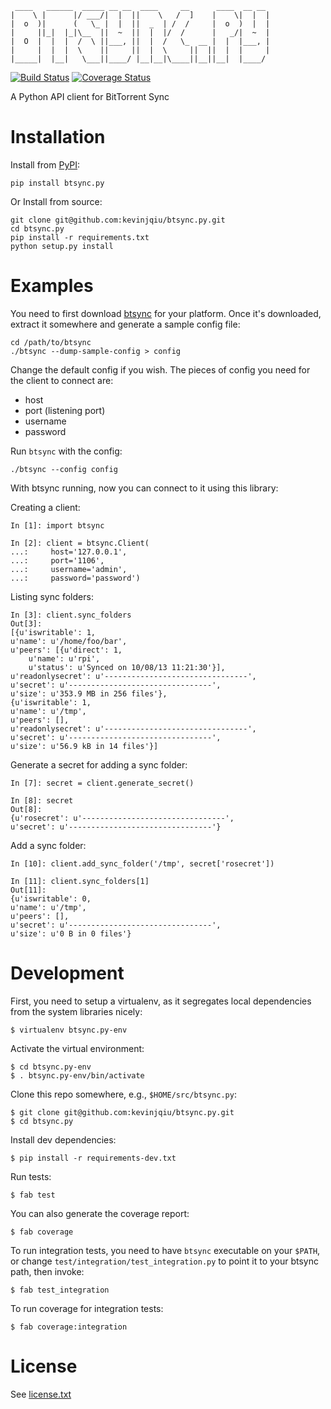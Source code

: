      ____   ______  _____ __ __  ____     __      ____  __ __ 
    |    \ |      |/ ___/|  |  ||    \   /  ]    |    \|  |  |
    |  o  )|      (   \_ |  |  ||  _  | /  /     |  o  )  |  |
    |     ||_|  |_|\__  ||  ~  ||  |  |/  /      |   _/|  ~  |
    |  O  |  |  |  /  \ ||___, ||  |  /   \_  __ |  |  |___, |
    |     |  |  |  \    ||     ||  |  \     ||  ||  |  |     |
    |_____|  |__|   \___||____/ |__|__|\____||__||__|  |____/ 
                                                          

[![Build Status](https://travis-ci.org/kevinjqiu/btsync.py.png?branch=master)](https://travis-ci.org/kevinjqiu/btsync.py)
[![Coverage Status](https://coveralls.io/repos/kevinjqiu/btsync.py/badge.png?branch=master)](https://coveralls.io/r/kevinjqiu/btsync.py?branch=master)

A Python API client for BitTorrent Sync


Installation
============

Install from [PyPI](https://pypi.python.org):

    pip install btsync.py

Or Install from source:

    git clone git@github.com:kevinjqiu/btsync.py.git
    cd btsync.py
    pip install -r requirements.txt
    python setup.py install

Examples
========

You need to first download [btsync](http://labs.bittorrent.com/experiments/sync/get-started.html) for your platform.  Once it's downloaded, extract it somewhere and generate a sample config file:

    cd /path/to/btsync
    ./btsync --dump-sample-config > config

Change the default config if you wish.  The pieces of config you need for the client to connect are:
- host
- port (listening port)
- username
- password

Run `btsync` with the config:

    ./btsync --config config

With btsync running, now you can connect to it using this library:

Creating a client:

    In [1]: import btsync

    In [2]: client = btsync.Client(
    ...:     host='127.0.0.1',
    ...:     port='1106',
    ...:     username='admin',
    ...:     password='password')

Listing sync folders:

    In [3]: client.sync_folders
    Out[3]:
    [{u'iswritable': 1,
    u'name': u'/home/foo/bar',
    u'peers': [{u'direct': 1,
        u'name': u'rpi',
        u'status': u'Synced on 10/08/13 11:21:30'}],
    u'readonlysecret': u'--------------------------------',
    u'secret': u'--------------------------------',
    u'size': u'353.9 MB in 256 files'},
    {u'iswritable': 1,
    u'name': u'/tmp',
    u'peers': [],
    u'readonlysecret': u'--------------------------------',
    u'secret': u'--------------------------------',
    u'size': u'56.9 kB in 14 files'}]

Generate a secret for adding a sync folder:

    In [7]: secret = client.generate_secret()

    In [8]: secret
    Out[8]:
    {u'rosecret': u'--------------------------------',
    u'secret': u'--------------------------------'}

Add a sync folder:

    In [10]: client.add_sync_folder('/tmp', secret['rosecret'])

    In [11]: client.sync_folders[1]
    Out[11]:
    {u'iswritable': 0,
    u'name': u'/tmp',
    u'peers': [],
    u'secret': u'--------------------------------',
    u'size': u'0 B in 0 files'}


Development
===========

First, you need to setup a virtualenv, as it segregates local dependencies from the system libraries nicely:

    $ virtualenv btsync.py-env

Activate the virtual environment:

    $ cd btsync.py-env
    $ . btsync.py-env/bin/activate

Clone this repo somewhere, e.g., `$HOME/src/btsync.py`:

    $ git clone git@github.com:kevinjqiu/btsync.py.git
    $ cd btsync.py

Install dev dependencies:

    $ pip install -r requirements-dev.txt

Run tests:

    $ fab test

You can also generate the coverage report:

    $ fab coverage

To run integration tests, you need to have `btsync` executable on your `$PATH`, or change `test/integration/test_integration.py` to point it to your btsync path, then invoke:

    $ fab test_integration

To run coverage for integration tests:

    $ fab coverage:integration


License
=======

See [license.txt](license.txt)
